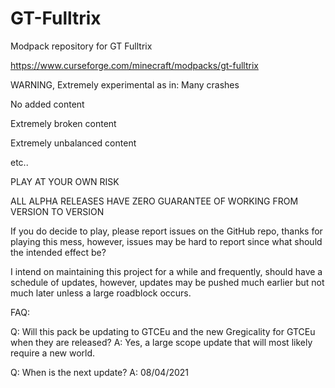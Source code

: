 # GT-Fulltrix
Modpack repository for GT Fulltrix

https://www.curseforge.com/minecraft/modpacks/gt-fulltrix

WARNING, Extremely experimental as in:
Many crashes

No added content

Extremely broken content

Extremely unbalanced content

etc..

PLAY AT YOUR OWN RISK
 

ALL ALPHA RELEASES HAVE ZERO GUARANTEE OF WORKING FROM VERSION TO VERSION

 

If you do decide to play, please report issues on the GitHub repo, thanks for playing this mess, however, issues may be hard to report since what should the intended effect be? 

 

I intend on maintaining this project for a while and frequently, should have a schedule of updates, however, updates may be pushed much earlier but not much later unless a large roadblock occurs.

 

FAQ:

Q: Will this pack be updating to GTCEu and the new Gregicality for GTCEu when they are released?
A: Yes, a large scope update that will most likely require a new world.

Q: When is the next update?
A: 08/04/2021
